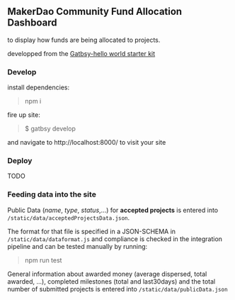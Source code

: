 
## MakerDao Community Fund Allocation Dashboard

to display how funds are being allocated to projects.

developped from the [Gatbsy-hello world starter kit](https://github.com/gatsbyjs/gatsby-starter-hello-world)

### Develop
install dependencies:

> npm i 

fire up site:
> $ gatbsy develop

and navigate to http://localhost:8000/ to visit your site

### Deploy

TODO

### Feeding data into the site

Public Data (*name*, *type*, *status*,...) for **accepted projects** is entered
into ```/static/data/acceptedProjectsData.json```. 

The format for that file is specified in a JSON-SCHEMA in
```/static/data/dataformat.js``` and compliance is checked in the integration
pipeline and can be tested manually by running:

> npm run test

General information about awarded money (average dispersed, total awarded, ...),
completed milestones (total and last30days) and the total number of submitted
projects is entered into ```/static/data/publicData.json```



